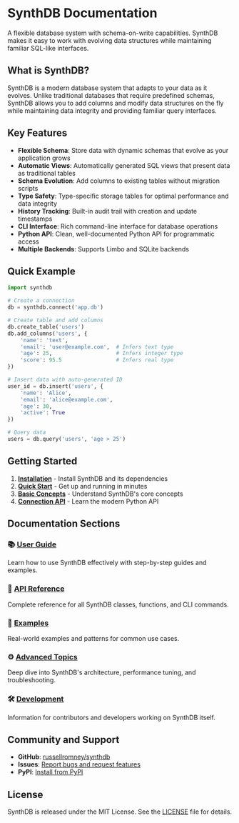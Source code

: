 # SynthDB Documentation

A flexible database system with schema-on-write capabilities. SynthDB makes it easy to work with evolving data structures while maintaining familiar SQL-like interfaces.

## What is SynthDB?

SynthDB is a modern database system that adapts to your data as it evolves. Unlike traditional databases that require predefined schemas, SynthDB allows you to add columns and modify data structures on the fly while maintaining data integrity and providing familiar query interfaces.

## Key Features

- **Flexible Schema**: Store data with dynamic schemas that evolve as your application grows
- **Automatic Views**: Automatically generated SQL views that present data as traditional tables
- **Schema Evolution**: Add columns to existing tables without migration scripts
- **Type Safety**: Type-specific storage tables for optimal performance and data integrity
- **History Tracking**: Built-in audit trail with creation and update timestamps
- **CLI Interface**: Rich command-line interface for database operations
- **Python API**: Clean, well-documented Python API for programmatic access
- **Multiple Backends**: Supports Limbo and SQLite backends

## Quick Example

```python
import synthdb

# Create a connection
db = synthdb.connect('app.db')

# Create table and add columns
db.create_table('users')
db.add_columns('users', {
    'name': 'text',
    'email': 'user@example.com',  # Infers text type
    'age': 25,                    # Infers integer type
    'score': 95.5                 # Infers real type
})

# Insert data with auto-generated ID
user_id = db.insert('users', {
    'name': 'Alice',
    'email': 'alice@example.com',
    'age': 30,
    'active': True
})

# Query data
users = db.query('users', 'age > 25')
```

## Getting Started

1. **[Installation](getting-started/installation.md)** - Install SynthDB and its dependencies
2. **[Quick Start](getting-started/quickstart.md)** - Get up and running in minutes
3. **[Basic Concepts](getting-started/concepts.md)** - Understand SynthDB's core concepts
4. **[Connection API](user-guide/connection-api.md)** - Learn the modern Python API

## Documentation Sections

### 📚 [User Guide](user-guide/connection-api.md)
Learn how to use SynthDB effectively with step-by-step guides and examples.

### 🔧 [API Reference](api/connection.md)
Complete reference for all SynthDB classes, functions, and CLI commands.

### 🚀 [Examples](examples/basic.md)
Real-world examples and patterns for common use cases.

### ⚙️ [Advanced Topics](advanced/backends.md)
Deep dive into SynthDB's architecture, performance tuning, and troubleshooting.

### 🛠️ [Development](development/contributing.md)
Information for contributors and developers working on SynthDB itself.

## Community and Support

- **GitHub**: [russellromney/synthdb](https://github.com/russellromney/synthdb)
- **Issues**: [Report bugs and request features](https://github.com/russellromney/synthdb/issues)
- **PyPI**: [Install from PyPI](https://pypi.org/project/synthdb/)

## License

SynthDB is released under the MIT License. See the [LICENSE](https://github.com/russellromney/synthdb/blob/main/LICENSE) file for details.